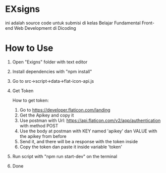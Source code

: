 # EXsigns
ini adalah source code untuk submisi di kelas Belajar Fundamental Front-end Web Development di Dicoding

# How to Use
1. Open "Exigns" folder with text editor
2. Install dependencies with "npm install"
3. Go to src->script->data->flat-icon-api.js
4. Get Token

	How to get token:
      1. Go to https://developer.flaticon.com/landing
      2. Get the Apikey and copy it
      3. Use postman with Url: https://api.flaticon.com/v2/app/authentication with method POST
      4. Use the body at postman with KEY named 'apikey' dan VALUE with the apikey from before
      5. Send it, and there will be a response with the token inside
      6. Copy the token dan paste it inside variable 'token'
      
5. Run script with "npm run start-dev" on the terminal
6. Done

